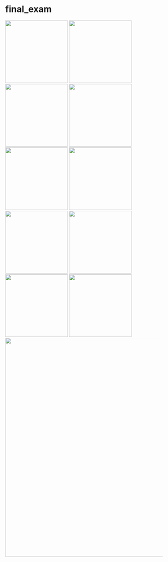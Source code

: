 # final_exam

<img src = "https://github.com/user-attachments/assets/ead29466-e201-4873-9671-6e473c809ae2" width= "200" >
<img src = "https://github.com/user-attachments/assets/eac72522-61a8-498f-aec8-94d735716040" width= "200" >
<img src = "https://github.com/user-attachments/assets/b6a1ce5b-ae5b-469c-8f12-62419dc6b856" width= "200" >
<img src = "https://github.com/user-attachments/assets/904230ce-a1ad-48fb-b0ec-97927771f7be" width= "200" >
<img src = "https://github.com/user-attachments/assets/dc1293b6-3e10-4b73-a8fd-08f904d7c685" width= "200" >
<img src = "https://github.com/user-attachments/assets/f794d53b-2341-45fa-a841-f764bc47c18b" width= "200" >
<img src = "https://github.com/user-attachments/assets/ca9128be-0f32-4a38-a2c5-f2c5149f1808" width= "200" >
<img src = "https://github.com/user-attachments/assets/6e57440d-f878-4d14-a68b-0e5c7509b575" width= "200" >
<img src = "https://github.com/user-attachments/assets/9a1ef4ad-805d-4273-9875-b4af52f30925" width= "200" >
<img src = "https://github.com/user-attachments/assets/a9693f94-6314-4f9a-8343-5660a866f3a0" width= "200" >

<img src = "https://github.com/user-attachments/assets/2d762f50-1b64-4624-af0f-02a269ae9d50" width= "700" >
